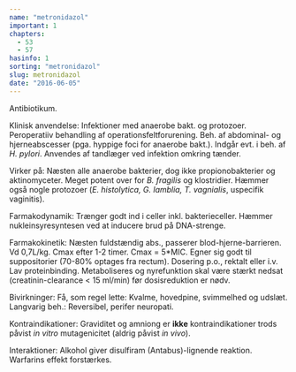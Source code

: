 ```yaml
---
name: "metronidazol"
important: 1
chapters:  
  - 53 
  - 57
hasinfo: 1
sorting: "metronidazol"
slug: metronidazol
date: "2016-06-05"
---
```


Antibiotikum.

Klinisk anvendelse: Infektioner med anaerobe bakt. og protozoer. Peroperatiiv behandling af operationsfeltforurening. Beh. af abdominal- og hjerneabscesser (pga. hyppige foci for anaerobe bakt.). Indgår evt. i beh. af <em>H. pylori</em>. Anvendes af tandlæger ved infektion omkring tænder.

Virker på: Næsten alle anaerobe bakterier, dog ikke propionobakterier og aktinomyceter. Meget potent over for <em>B. fragilis</em> og klostridier. Hæmmer også nogle protozoer (<em>E. histolytica, G. lamblia, T. vagnialis</em>, uspecifik vaginitis).

Farmakodynamik: Trænger godt ind i celler inkl. bakterieceller. Hæmmer nukleinsyresyntesen ved at inducere brud på DNA-strenge. 

Farmakokinetik: Næsten fuldstændig abs., passerer blod-hjerne-barrieren. Vd 0,7L/kg. Cmax efter 1-2 timer. Cmax = 5*MIC. Egner sig godt til suppositorier (70-80% optages fra rectum). Dosering p.o., rektalt eller i.v. Lav proteinbinding. Metaboliseres og nyrefunktion skal være stærkt nedsat (creatinin-clearance < 15 ml/min) før dosisreduktion er nødv.

Bivirkninger: Få, som regel lette: Kvalme, hovedpine, svimmelhed og udslæt. Langvarig beh.: Reversibel, perifer neuropati.

Kontraindikationer: Graviditet og amniong er <b>ikke</b> kontraindikationer trods påvist <em>in vitro</em> mutagenicitet (aldrig påvist <em>in vivo</em>).

Interaktioner: Alkohol giver disulfiram (Antabus)-lignende reaktion. Warfarins effekt forstærkes.
